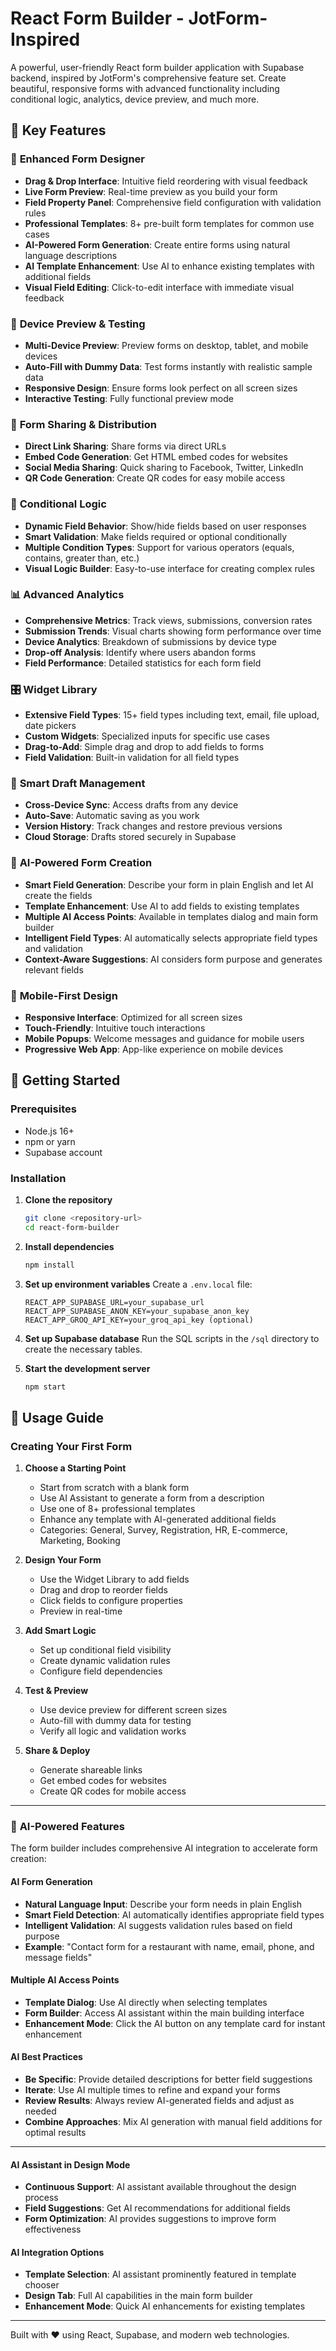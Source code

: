 # React Form Builder - JotForm-Inspired

A powerful, user-friendly React form builder application with Supabase backend, inspired by JotForm's comprehensive feature set. Create beautiful, responsive forms with advanced functionality including conditional logic, analytics, device preview, and much more.

## 🌟 Key Features

### 🎨 **Enhanced Form Designer**
- **Drag & Drop Interface**: Intuitive field reordering with visual feedback
- **Live Form Preview**: Real-time preview as you build your form
- **Field Property Panel**: Comprehensive field configuration with validation rules
- **Professional Templates**: 8+ pre-built form templates for common use cases
- **AI-Powered Form Generation**: Create entire forms using natural language descriptions
- **AI Template Enhancement**: Use AI to enhance existing templates with additional fields
- **Visual Field Editing**: Click-to-edit interface with immediate visual feedback

### 📱 **Device Preview & Testing**
- **Multi-Device Preview**: Preview forms on desktop, tablet, and mobile devices
- **Auto-Fill with Dummy Data**: Test forms instantly with realistic sample data
- **Responsive Design**: Ensure forms look perfect on all screen sizes
- **Interactive Testing**: Fully functional preview mode

### 🔗 **Form Sharing & Distribution**
- **Direct Link Sharing**: Share forms via direct URLs
- **Embed Code Generation**: Get HTML embed codes for websites
- **Social Media Sharing**: Quick sharing to Facebook, Twitter, LinkedIn
- **QR Code Generation**: Create QR codes for easy mobile access

### 🧠 **Conditional Logic**
- **Dynamic Field Behavior**: Show/hide fields based on user responses
- **Smart Validation**: Make fields required or optional conditionally
- **Multiple Condition Types**: Support for various operators (equals, contains, greater than, etc.)
- **Visual Logic Builder**: Easy-to-use interface for creating complex rules

### 📊 **Advanced Analytics**
- **Comprehensive Metrics**: Track views, submissions, conversion rates
- **Submission Trends**: Visual charts showing form performance over time
- **Device Analytics**: Breakdown of submissions by device type
- **Drop-off Analysis**: Identify where users abandon forms
- **Field Performance**: Detailed statistics for each form field

### 🎛️ **Widget Library**
- **Extensive Field Types**: 15+ field types including text, email, file upload, date pickers
- **Custom Widgets**: Specialized inputs for specific use cases
- **Drag-to-Add**: Simple drag and drop to add fields to forms
- **Field Validation**: Built-in validation for all field types

### 💾 **Smart Draft Management**
- **Cross-Device Sync**: Access drafts from any device
- **Auto-Save**: Automatic saving as you work
- **Version History**: Track changes and restore previous versions
- **Cloud Storage**: Drafts stored securely in Supabase

### 🧠 **AI-Powered Form Creation**
- **Smart Field Generation**: Describe your form in plain English and let AI create the fields
- **Template Enhancement**: Use AI to add fields to existing templates  
- **Multiple AI Access Points**: Available in templates dialog and main form builder
- **Intelligent Field Types**: AI automatically selects appropriate field types and validation
- **Context-Aware Suggestions**: AI considers form purpose and generates relevant fields

### 📱 **Mobile-First Design**
- **Responsive Interface**: Optimized for all screen sizes
- **Touch-Friendly**: Intuitive touch interactions
- **Mobile Popups**: Welcome messages and guidance for mobile users
- **Progressive Web App**: App-like experience on mobile devices

## 🚀 Getting Started

### Prerequisites
- Node.js 16+ 
- npm or yarn
- Supabase account

### Installation

1. **Clone the repository**
   ```bash
   git clone <repository-url>
   cd react-form-builder
   ```

2. **Install dependencies**
   ```bash
   npm install
   ```

3. **Set up environment variables**
   Create a `.env.local` file:
   ```env
   REACT_APP_SUPABASE_URL=your_supabase_url
   REACT_APP_SUPABASE_ANON_KEY=your_supabase_anon_key
   REACT_APP_GROQ_API_KEY=your_groq_api_key (optional)
   ```

4. **Set up Supabase database**
   Run the SQL scripts in the `/sql` directory to create the necessary tables.

5. **Start the development server**
   ```bash
   npm start
   ```

## 📖 Usage Guide

### Creating Your First Form

1. **Choose a Starting Point**
   - Start from scratch with a blank form
   - Use AI Assistant to generate a form from a description
   - Use one of 8+ professional templates
   - Enhance any template with AI-generated additional fields
   - Categories: General, Survey, Registration, HR, E-commerce, Marketing, Booking

2. **Design Your Form**
   - Use the Widget Library to add fields
   - Drag and drop to reorder fields
   - Click fields to configure properties
   - Preview in real-time

3. **Add Smart Logic**
   - Set up conditional field visibility
   - Create dynamic validation rules
   - Configure field dependencies

4. **Test & Preview**
   - Use device preview for different screen sizes
   - Auto-fill with dummy data for testing
   - Verify all logic and validation works

5. **Share & Deploy**
   - Generate shareable links
   - Get embed codes for websites
   - Create QR codes for mobile access

---

### 🤖 **AI-Powered Features**

The form builder includes comprehensive AI integration to accelerate form creation:

#### **AI Form Generation**
- **Natural Language Input**: Describe your form needs in plain English
- **Smart Field Detection**: AI automatically identifies appropriate field types
- **Intelligent Validation**: AI suggests validation rules based on field purpose
- **Example**: "Contact form for a restaurant with name, email, phone, and message fields"

#### **Multiple AI Access Points**
- **Template Dialog**: Use AI directly when selecting templates
- **Form Builder**: Access AI assistant within the main building interface
- **Enhancement Mode**: Click the AI button on any template card for instant enhancement

#### **AI Best Practices**
- **Be Specific**: Provide detailed descriptions for better field suggestions
- **Iterate**: Use AI multiple times to refine and expand your forms
- **Review Results**: Always review AI-generated fields and adjust as needed
- **Combine Approaches**: Mix AI generation with manual field additions for optimal results

---

#### **AI Assistant in Design Mode**
- **Continuous Support**: AI assistant available throughout the design process
- **Field Suggestions**: Get AI recommendations for additional fields
- **Form Optimization**: AI provides suggestions to improve form effectiveness

#### **AI Integration Options**
- **Template Selection**: AI assistant prominently featured in template chooser
- **Design Tab**: Full AI capabilities in the main form builder
- **Enhancement Mode**: Quick AI enhancements for existing templates

---

Built with ❤️ using React, Supabase, and modern web technologies.
